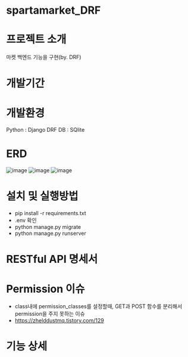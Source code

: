 # spartamarket_DRF
# 프로젝트 소개
마켓 백엔드 기능을 구현(by. DRF)
# 개발기간
# 개발환경
Python : Django DRF
DB : SQlite
# ERD
![image](https://github.com/user-attachments/assets/a911c441-c2ae-493c-9eb7-08ff54a3fd0c)
![image](https://github.com/user-attachments/assets/dd391e1e-80a2-478a-b12a-20f98ccb3a20)
![image](https://github.com/user-attachments/assets/d08f75f1-3dbe-44b5-a63b-c624c7b9c8bd)


# 설치 및 실행방법
- pip install -r requirements.txt
- .env 확인
- python manage.py migrate
- python manage.py runserver
# RESTful API 명세서
# Permission 이슈
- class내에 permission_classes를 설정할때, GET과 POST 함수를 분리해서 permission을 주지 못하는 이슈
- https://zhelddustmq.tistory.com/129
# 기능 상세

